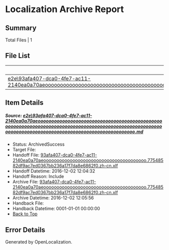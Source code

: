 # <a name='report-top'></a> Localization Archive Report

## Summary
 Total Files | 1

## File List
 Source File | Status | Details 
 ----------- | ------ | ------- 
 [e2e\93afa407-dca0-4fe7-ac11-2140ea0a70aeoooooooooooooooooooooooooooooooooooooooooooooooooooooooooooooooooooooooooooooooooooooooooooooooooooooooooooooooooooooooooooooooooooooooooooooooooooooooo.md](https://github.com/OpenLocalizationTestOrg/ol-test0/blob/03c56ddaadd7cbddd9d16bf9fb370acca7912c68/e2e/93afa407-dca0-4fe7-ac11-2140ea0a70aeoooooooooooooooooooooooooooooooooooooooooooooooooooooooooooooooooooooooooooooooooooooooooooooooooooooooooooooooooooooooooooooooooooooooooooooooooooooooo.md) | ArchivedSuccess | [Details](#ae71ce5f594018a6534b8835d3c7a450526c7bd71)

## Item Details
##### <a name='ae71ce5f594018a6534b8835d3c7a450526c7bd71'></a> Source: [e2e\93afa407-dca0-4fe7-ac11-2140ea0a70aeoooooooooooooooooooooooooooooooooooooooooooooooooooooooooooooooooooooooooooooooooooooooooooooooooooooooooooooooooooooooooooooooooooooooooooooooooooooooo.md](https://github.com/OpenLocalizationTestOrg/ol-test0/blob/03c56ddaadd7cbddd9d16bf9fb370acca7912c68/e2e/93afa407-dca0-4fe7-ac11-2140ea0a70aeoooooooooooooooooooooooooooooooooooooooooooooooooooooooooooooooooooooooooooooooooooooooooooooooooooooooooooooooooooooooooooooooooooooooooooooooooooooooo.md)
* Status: ArchivedSuccess
* Target File: 
* Handoff File: [93afa407-dca0-4fe7-ac11-2140ea0a70aeooooooooooooooooooooooooooooooooooooooo.77548582df9ac7ed0367bb236a17f7da8e6862f0.zh-cn.xlf](https://github.com/OpenLocalizationTestOrg/ol-test0-handoff/blob/25c53892be4b6ce788913c1cc0ce65c03bf81e4e/ol-handoff/OpenLocalizationTestOrg/ol-test0-zhcn/shujia/ht/93afa407-dca0-4fe7-ac11-2140ea0a70aeooooooooooooooooooooooooooooooooooooooo.77548582df9ac7ed0367bb236a17f7da8e6862f0.zh-cn.xlf)
* Handoff Datetime: 2016-12-02 12:04:32
* Handoff Reason: Include
* Archive File: [93afa407-dca0-4fe7-ac11-2140ea0a70aeooooooooooooooooooooooooooooooooooooooo.77548582df9ac7ed0367bb236a17f7da8e6862f0.zh-cn.xlf](https://github.com/OpenLocalizationTestOrg/ol-test0-handoff/blob/a7850a226f505b7d6ace48bfbe3340d4fd9d27c5/ol-archive/OpenLocalizationTestOrg/ol-test0-zhcn/shujia/ht/93afa407-dca0-4fe7-ac11-2140ea0a70aeooooooooooooooooooooooooooooooooooooooo.77548582df9ac7ed0367bb236a17f7da8e6862f0.zh-cn.xlf)
* Archive Datetime: 2016-12-02 12:05:56
* Handback File: 
* Handback Datetime: 0001-01-01 00:00:00
* [Back to Top](#report-top)


## Error Details

Generated by OpenLocalization.
